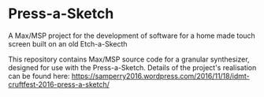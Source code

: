 # Press-a-Sketch
A Max/MSP project for the development of software for a home made touch screen built on an old Etch-a-Skecth

This repository contains Max/MSP source code for a granular synthesizer, designed for use with the Press-a-Sketch. 
Details of the project's realisation can be found here: https://samperry2016.wordpress.com/2016/11/18/idmt-cruftfest-2016-press-a-sketch/
